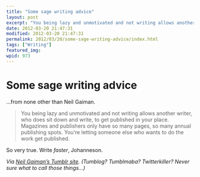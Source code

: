 ```yaml
---
title: "Some sage writing advice"
layout: post
excerpt: "You being lazy and unmo­ti­vated and not writ­ing allows another writer, who does sit down and write, to get pub­lished in your place. Mag­a­zines and pub­lish­ers only have so many pages, so many annual pub­lish­ing spots. You’re let­ting some­one else who wants to do the work get published. &amp;#8212; Neil Gaiman"
date: 2012-03-20 21:47:31
modified: 2012-03-20 21:47:31
permalink: 2012/03/20/some-sage-writing-advice/index.html
tags: ["Writing"]
featured_img: 
wpid: 973
---
```


# Some sage writing advice

…from none other than Neil Gaiman.

> You being lazy and unmotivated and not writing allows another writer, who does sit down and write, to get published in your place. Magazines and publishers only have so many pages, so many annual publishing spots. You’re letting someone else who wants to do the work get published.

So very true. Write *faster*, Johanneson.

*Via [Neil Gaiman’s Tumblr site](http://neil-gaiman.tumblr.com/post/19407225802/im-shockingly-lazy-and-find-it-hard-to-get-motivated). (Tumblog? Tumblmaba? Twitterkiller? Never sure what to call those things…)*